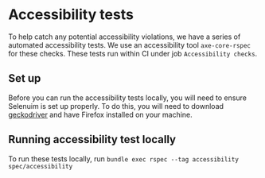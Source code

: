 # Accessibility tests

To help catch any potential accessibility violations, we have a series of
automated accessibility tests. We use an accessibility tool `axe-core-rspec` for
these checks. These tests run within CI under job `Accessibility checks`.

## Set up

Before you can run the accessibility tests locally, you will need to ensure
Selenuim is set up properly. To do this, you will need to download
[geckodriver](https://github.com/mozilla/geckodriver) and have Firefox installed
on your machine.

## Running accessibility test locally

To run these tests locally, run
`bundle exec rspec --tag accessibility spec/accessibility`
